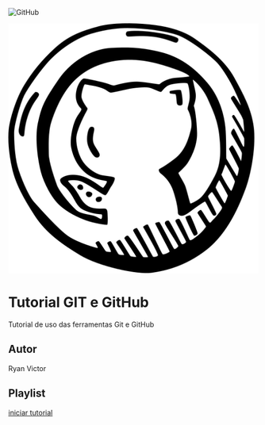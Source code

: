 ![GitHub](https://img.shields.io/github/license/RyaanVictor/git-e-github)

![](https://github.com/RyaanVictor/git-e-github/blob/main/github.png)
# Tutorial GIT e GitHub
Tutorial de uso das ferramentas Git e GitHub
## Autor
Ryan Victor
## Playlist
[iniciar tutorial](https://joseassis.com.br/cursos/gitegithub.html)
